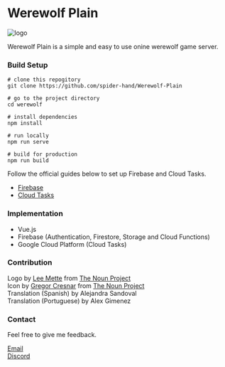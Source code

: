 # Werewolf Plain

![logo](../master/public/images/icons/android-icon-192x192.png)

Werewolf Plain is a simple and easy to use onine werewolf game server.  

### Build Setup
```
# clone this repogitory
git clone https://github.com/spider-hand/Werewolf-Plain

# go to the project directory
cd werewolf

# install dependencies
npm install

# run locally
npm run serve

# build for production
npm run build
```

Follow the official guides below to set up Firebase and Cloud Tasks.  

- [Firebase](https://firebase.google.com/docs/web/setup)
- [Cloud Tasks](https://cloud.google.com/tasks/docs/quickstart-appengine)

### Implementation
- Vue.js
- Firebase (Authentication, Firestore, Storage and Cloud Functions)
- Google Cloud Platform (Cloud Tasks)

### Contribution
Logo by [Lee Mette](http://thenounproject.com/leemette) from [The Noun Project](http://thenounproject.com)  
Icon by [Gregor Cresnar](http://thenounproject.com/grega.cresnar) from [The Noun Project](http://thenounproject.com)  
Translation (Spanish) by Alejandra Sandoval  
Translation (Portuguese) by Alex Gimenez  

### Contact
Feel free to give me feedback.  

[Email](mailto:creative.spider.hand@gmail.com)  
[Discord](https://discord.gg/Vrtx7fW)  
